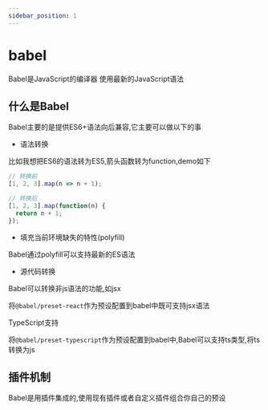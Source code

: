```yaml
---
sidebar_position: 1
---
```


# babel
Babel是JavaScript的编译器
使用最新的JavaScript语法

## 什么是Babel
Babel主要的是提供ES6+语法向后兼容,它主要可以做以下的事
+ 语法转换

比如我想把ES6的语法转为ES5,箭头函数转为function,demo如下
```js
// 转换前
[1, 2, 3].map(n => n + 1);
```
```js
// 转换后
[1, 2, 3].map(function(n) {
  return n + 1;
});
```

+ 填充当前环境缺失的特性(polyfill)

Babel通过polyfill可以支持最新的ES语法

+ 源代码转换

Babel可以转换非js语法的功能,如jsx

将`@babel/preset-react`作为预设配置到babel中既可支持jsx语法

TypeScript支持

将`@babel/preset-typescript`作为预设配置到babel中,Babel可以支持ts类型,将ts转换为js

## 插件机制

Babel是用插件集成的,使用现有插件或者自定义插件组合你自己的预设